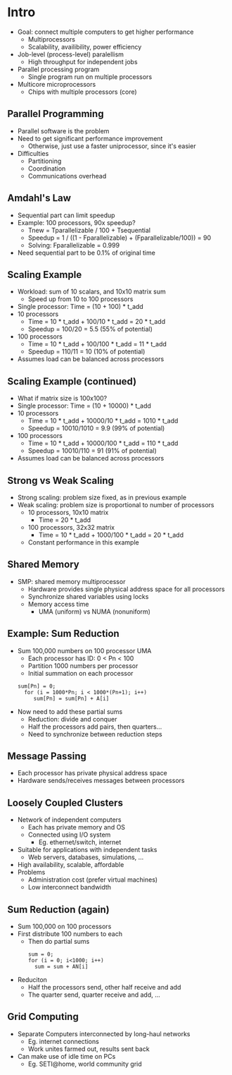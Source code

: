 # Intro
* Goal: connect multiple computers to get higher performance
  * Multiprocessors
  * Scalability, availibility, power efficiency
* Job-level (process-level) paralellism
  * High throughput for independent jobs
* Parallel processing program
  * Single program run on multiple processors
* Multicore microprocessors
  * Chips with multiple processors (core)
## Parallel Programming
* Parallel software is the problem
* Need to get significant performance improvement
  * Otherwise, just use a faster uniprocessor, since it's easier
* Difficulties
  * Partitioning
  * Coordination
  * Communications overhead
## Amdahl's Law
* Sequential part can limit speedup
* Example: 100 processors, 90x speedup?
  * Tnew = Tparallelizable / 100 + Tsequential
  * Speedup = 1 / ((1 - Fparallelizable) + (Fparallelizable/100)) = 90
  * Solving: Fparallelizable = 0.999
* Need sequential part to be 0.1% of original time
## Scaling Example
* Workload: sum of 10 scalars, and 10x10 matrix sum
  * Speed up from 10 to 100 processors
* Single processor: Time = (10 + 100) * t_add
* 10 processors
  * Time = 10 * t_add + 100/10 * t_add = 20 * t_add
  * Speedup = 100/20 = 5.5 (55% of potential)
* 100 processors
  * Time = 10 * t_add + 100/100 * t_add = 11 * t_add
  * Speedup = 110/11 = 10 (10% of potential)
* Assumes load can be balanced across processors
## Scaling Example (continued)
* What if matrix size is 100x100?
* Single processor: Time = (10 + 10000) * t_add
* 10 processors
  * Time = 10 * t_add + 10000/10 * t_add = 1010 * t_add
  * Speedup = 10010/1010 = 9.9 (99% of potential)
* 100 processors
  * Time = 10 * t_add + 10000/100 * t_add = 110 * t_add
  * Speedup = 10010/110 = 91 (91% of potential)
* Assumes load can be balanced across processors
## Strong vs Weak Scaling
* Strong scaling: problem size fixed, as in previous example
* Weak scaling: problem size is proportional to number of processors
  * 10 processors, 10x10 matrix
    * Time = 20 * t_add
  * 100 processors, 32x32 matrix
    * Time = 10 * t_add + 1000/100 * t_add = 20 * t_add
  * Constant performance in this example
## Shared Memory
* SMP: shared memory multiprocessor
  * Hardware provides single physical address space for all processors
  * Synchronize shared variables using locks
  * Memory access time
    * UMA (uniform) vs NUMA (nonuniform)
## Example: Sum Reduction
* Sum 100,000 numbers on 100 processor UMA
  * Each processor has ID: 0 < Pn < 100
  * Partition 1000 numbers per processor
  * Initial summation on each processor
  ```
  sum[Pn] = 0;
    for (i = 1000*Pn; i < 1000*(Pn+1); i++) 
       sum[Pn] = sum[Pn] + A[i]
  ```
* Now need to add these partial sums
  * Reduction: divide and conquer
  * Half the processors add pairs, then quarters...
  * Need to synchronize between reduction steps
## Message Passing
* Each processor has private physical address space
* Hardware sends/receives messages between processors
## Loosely Coupled Clusters
* Network of independent computers
  * Each has private memory and OS
  * Connected using I/O system
    * Eg. ethernet/switch, internet
* Suitable for applications with independent tasks
  * Web servers, databases, simulations, ...
* High availability, scalable, affordable
* Problems
  * Administration cost (prefer virtual machines)
  * Low interconnect bandwidth
## Sum Reduction (again)
* Sum 100,000 on 100 processors
* First distribute 100 numbers to each
  * Then do partial sums
    ```
    sum = 0;
    for (i = 0; i<1000; i++)
      sum = sum + AN[i]
    ```
* Reduciton
  * Half the processors send, other half receive and add
  * The quarter send, quarter receive and add, ...
## Grid Computing
* Separate Computers interconnected by long-haul networks
  * Eg. internet connections
  * Work unites farmed out, results sent back
* Can make use of idle time on PCs
  * Eg. SETI@home, world community grid
